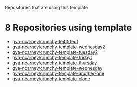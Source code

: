 Repositories that are using this template



<!-- TEMPLATE_LIST_START -->
# 8 Repositories using template

* [gva-ncarney/crunchy-te43rtedf](https://github.com/gva-ncarney/crunchy-te43rtedf)
* [gva-ncarney/crunchy-template-wednesday2](https://github.com/gva-ncarney/crunchy-template-wednesday2)
* [gva-ncarney/crunchy-template-tuesday2](https://github.com/gva-ncarney/crunchy-template-tuesday2)
* [gva-ncarney/crunchy-template-friday1](https://github.com/gva-ncarney/crunchy-template-friday1)
* [gva-ncarney/crunchy-template-thursday](https://github.com/gva-ncarney/crunchy-template-thursday)
* [gva-ncarney/crunchy-template-wednesday](https://github.com/gva-ncarney/crunchy-template-wednesday)
* [gva-ncarney/crunchy-template-another-one](https://github.com/gva-ncarney/crunchy-template-another-one)
* [gva-ncarney/crunchy-template-clone](https://github.com/gva-ncarney/crunchy-template-clone)
<!-- TEMPLATE_LIST_END -->
